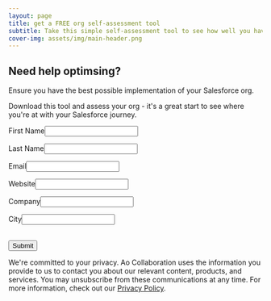 ```yaml
---
layout: page
title: get a FREE org self-assessment tool
subtitle: Take this simple self-assessment tool to see how well you have implemented your Salesforce org.
cover-img: assets/img/main-header.png 
---
```


## Need help optimsing?
Ensure you have the best possible implementation of your Salesforce org.

Download this tool and assess your org - it's a great start to see where you're at with your Salesforce journey.


<!--  ----------------------------------------------------------------------  -->
<!--  NOTE: Please add the following <META> element to your page <HEAD>.      -->
<!--  If necessary, please modify the charset parameter to specify the        -->
<!--  character set of your HTML page.                                        -->
<!--  ----------------------------------------------------------------------  -->

<META HTTP-EQUIV="Content-type" CONTENT="text/html; charset=UTF-8">
<script src="https://www.google.com/recaptcha/api.js"></script>
<script>
 function timestamp() { var response = document.getElementById("g-recaptcha-response"); if (response == null || response.value.trim() == "") {var elems = JSON.parse(document.getElementsByName("captcha_settings")[0].value);elems["ts"] = JSON.stringify(new Date().getTime());document.getElementsByName("captcha_settings")[0].value = JSON.stringify(elems); } } setInterval(timestamp, 500); 
</script>

<!--  ----------------------------------------------------------------------  -->
<!--  NOTE: Please add the following <FORM> element to your page.             -->
<!--  ----------------------------------------------------------------------  -->

<form action="https://webto.salesforce.com/servlet/servlet.WebToLead?encoding=UTF-8" method="POST">

<input type=hidden name='captcha_settings' value='{"keyname":"ContactPageKey","fallback":"true","orgId":"00D2w000007PAtA","ts":""}'>
<input type=hidden name="oid" value="00D2w000007PAtA">
<input type=hidden name="retURL" value="https://aocollab.tech/self-assessment-form-submitted/">

<!--  ----------------------------------------------------------------------  -->
<!--  NOTE: These fields are optional debugging elements. Please uncomment    -->
<!--  these lines if you wish to test in debug mode.                          -->
<!--  <input type="hidden" name="debug" value=1>                              -->
<!--  <input type="hidden" name="debugEmail" value="kate@aocollab.tech">      -->
<!--  ----------------------------------------------------------------------  -->

<label for="first_name">First Name</label><input  id="first_name" maxlength="40" name="first_name" size="20" type="text" /><br>

<label for="last_name">Last Name</label><input  id="last_name" maxlength="80" name="last_name" size="20" type="text" /><br>

<label for="email">Email</label><input  id="email" maxlength="80" name="email" size="20" type="text" /><br>

<label for="url">Website</label><input  id="url" maxlength="80" name="url" size="20" type="text" /><br>

<label for="company">Company</label><input  id="company" maxlength="40" name="company" size="20" type="text" /><br>

<label for="city">City</label><input  id="city" maxlength="40" name="city" size="20" type="text" /><br>

<div class="g-recaptcha" data-sitekey="6LcVXSsaAAAAAJLsAXEjmr1vvxy8xUyQzgwE9Wqm"></div><br>
<input type="submit" name="submit">

</form>

We're committed to your privacy. Ao Collaboration uses the information you provide to us to contact you about our relevant content, products, and services. You may unsubscribe from these communications at any time. For more information, check out our [Privacy Policy](https://aocollab.tech/privacypolicy/).
